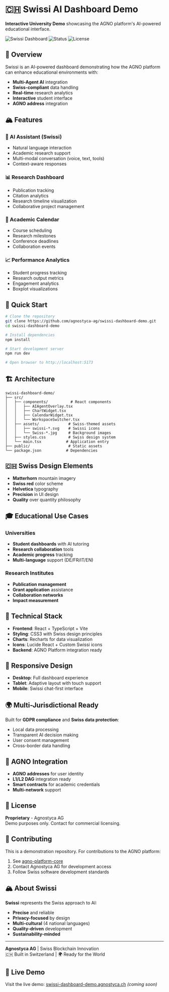 # 🇨🇭 Swissi AI Dashboard Demo

**Interactive University Demo** showcasing the AGNO platform's AI-powered educational interface.

![Swissi Dashboard](https://img.shields.io/badge/Platform-AGNO-blue) ![Status](https://img.shields.io/badge/Status-Demo-green) ![License](https://img.shields.io/badge/License-Proprietary-red)

## 🎯 Overview

Swissi is an AI-powered dashboard demonstrating how the AGNO platform can enhance educational environments with:

- **Multi-Agent AI** integration
- **Swiss-compliant** data handling  
- **Real-time** research analytics
- **Interactive** student interface
- **AGNO address** integration

## 🏔️ Features

### 🤖 AI Assistant (Swissi)
- Natural language interaction
- Academic research support
- Multi-modal conversation (voice, text, tools)
- Context-aware responses

### 📊 Research Dashboard
- Publication tracking
- Citation analytics  
- Research timeline visualization
- Collaborative project management

### 📅 Academic Calendar
- Course scheduling
- Research milestones
- Conference deadlines
- Collaboration events

### 📈 Performance Analytics
- Student progress tracking
- Research output metrics
- Engagement analytics
- Boxplot visualizations

## 🚀 Quick Start

```bash
# Clone the repository
git clone https://github.com/agnostyca-ag/swissi-dashboard-demo.git
cd swissi-dashboard-demo

# Install dependencies
npm install

# Start development server
npm run dev

# Open browser to http://localhost:5173
```

## 🏗️ Architecture

```
swissi-dashboard-demo/
├── src/
│   ├── components/          # React components
│   │   ├── AIAgentOverlay.tsx
│   │   ├── ChartWidget.tsx  
│   │   ├── CalendarWidget.tsx
│   │   └── WorkspaceSwitcher.tsx
│   ├── assets/             # Swiss-themed assets
│   │   ├── swissi-*.svg    # Swissi icons
│   │   └── Swiss-*.jpg     # Background images
│   ├── styles.css          # Swiss design system
│   └── main.tsx           # Application entry
├── public/                 # Static assets
└── package.json           # Dependencies
```

## 🇨🇭 Swiss Design Elements

- **Matterhorn** mountain imagery
- **Swiss red** color scheme  
- **Helvetica** typography
- **Precision** in UI design
- **Quality** over quantity philosophy

## 🎓 Educational Use Cases

### Universities
- **Student dashboards** with AI tutoring
- **Research collaboration** tools
- **Academic progress** tracking
- **Multi-language** support (DE/FR/IT/EN)

### Research Institutes  
- **Publication management**
- **Grant application** assistance
- **Collaboration networks**
- **Impact measurement**

## 🔧 Technical Stack

- **Frontend**: React + TypeScript + Vite
- **Styling**: CSS3 with Swiss design principles
- **Charts**: Recharts for data visualization
- **Icons**: Lucide React + Custom Swissi icons
- **Backend**: AGNO Platform integration ready

## 📱 Responsive Design

- **Desktop**: Full dashboard experience
- **Tablet**: Adaptive layout with touch support
- **Mobile**: Swissi chat-first interface

## 🌍 Multi-Jurisdictional Ready

Built for **GDPR compliance** and **Swiss data protection**:
- Local data processing
- Transparent AI decision making
- User consent management
- Cross-border data handling

## 🔗 AGNO Integration

- **AGNO addresses** for user identity
- **L1/L2 DAG** integration ready
- **Smart contracts** for academic credentials
- **Multi-network** support

## 📄 License

**Proprietary** - Agnostyca AG  
Demo purposes only. Contact for commercial licensing.

## 🤝 Contributing

This is a demonstration repository. For contributions to the AGNO platform:

1. See [agno-platform-core](https://github.com/agnostyca-ag/agno-platform-core)
2. Contact Agnostyca AG for development access
3. Follow Swiss software development standards

## 🏔️ About Swissi

**Swissi** represents the Swiss approach to AI:
- **Precise** and reliable
- **Privacy-focused** by design  
- **Multi-cultural** (4 national languages)
- **Quality-driven** development
- **Sustainability-minded**

---

**Agnostyca AG** | Swiss Blockchain Innovation  
🇨🇭 Built in Switzerland | 🌍 Ready for the World

## 🎥 Live Demo

Visit the live demo: [swissi-dashboard-demo.agnostyca.ch](https://swissi-dashboard-demo.agnostyca.ch) *(coming soon)*